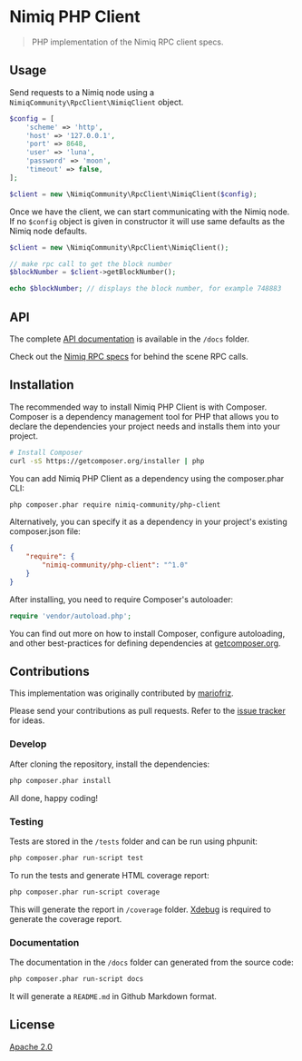 # Nimiq PHP Client

> PHP implementation of the Nimiq RPC client specs.

## Usage

Send requests to a Nimiq node using a `NimiqCommunity\RpcClient\NimiqClient` object.

```php
$config = [
    'scheme' => 'http',
    'host' => '127.0.0.1',
    'port' => 8648,
    'user' => 'luna',
    'password' => 'moon',
    'timeout' => false,
];

$client = new \NimiqCommunity\RpcClient\NimiqClient($config);
```

Once we have the client, we can start communicating with the Nimiq node.
If no `$config` object is given in constructor it will use same defaults as the Nimiq node defaults.

```php
$client = new \NimiqCommunity\RpcClient\NimiqClient();

// make rpc call to get the block number
$blockNumber = $client->getBlockNumber();

echo $blockNumber; // displays the block number, for example 748883
```

## API

The complete [API documentation](docs) is available in the `/docs` folder.

Check out the [Nimiq RPC specs](https://github.com/nimiq/core-js/wiki/JSON-RPC-API) for behind the scene RPC calls.

## Installation

The recommended way to install Nimiq PHP Client is with Composer. Composer is a dependency management tool for PHP that
allows you to declare the dependencies your project needs and installs them into your project.

```sh
# Install Composer
curl -sS https://getcomposer.org/installer | php
```

You can add Nimiq PHP Client as a dependency using the composer.phar CLI:

```sh
php composer.phar require nimiq-community/php-client
```

Alternatively, you can specify it as a dependency in your project's existing composer.json file:

```json
{
    "require": {
        "nimiq-community/php-client": "^1.0"
    }
}
```

After installing, you need to require Composer's autoloader:

```php
require 'vendor/autoload.php';
```

You can find out more on how to install Composer, configure autoloading, and other best-practices for defining dependencies at [getcomposer.org](https://getcomposer.org).

## Contributions

This implementation was originally contributed by [mariofriz](https://github.com/mariofriz/).

Please send your contributions as pull requests.
Refer to the [issue tracker](https://github.com/nimiq-community/php-client/issues) for ideas.

### Develop

After cloning the repository, install the dependencies:

```sh
php composer.phar install
```

All done, happy coding!

### Testing

Tests are stored in the `/tests` folder and can be run using phpunit:

```sh
php composer.phar run-script test
```

To run the tests and generate HTML coverage report:

```sh
php composer.phar run-script coverage
```

This will generate the report in `/coverage` folder. [Xdebug](https://xdebug.org/docs/install) is required to generate the coverage report.

### Documentation

The documentation in the `/docs` folder can generated from the source code:

```sh
php composer.phar run-script docs
```

It will generate a `README.md` in Github Markdown format.

## License

[Apache 2.0](LICENSE.md)

